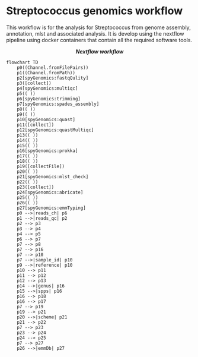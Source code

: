 # Streptococcus genomics workflow

This workflow is for the analysis for Streptococcus from genome assembly, annotation, mlst and associated analysis.
It is develop using the nextflow pipeline using docker containers that contain all the required software tools.

***<p align=center>Nextflow workflow</p>*** 

```mermaid
flowchart TD
    p0((Channel.fromFilePairs))
    p1((Channel.fromPath))
    p2[spyGenomics:fastqQulity]
    p3([collect])
    p4[spyGenomics:multiqc]
    p5(( ))
    p6[spyGenomics:trimming]
    p7[spyGenomics:spades_assembly]
    p8(( ))
    p9(( ))
    p10[spyGenomics:quast]
    p11([collect])
    p12[spyGenomics:quastMultiqc]
    p13(( ))
    p14(( ))
    p15(( ))
    p16[spyGenomics:prokka]
    p17(( ))
    p18(( ))
    p19([collectFile])
    p20(( ))
    p21[spyGenomics:mlst_check]
    p22(( ))
    p23([collect])
    p24[spyGenomics:abricate]
    p25(( ))
    p26(( ))
    p27[spyGenomics:emmTyping]
    p0 -->|reads_ch| p6
    p1 -->|reads_qc| p2
    p2 --> p3
    p3 --> p4
    p4 --> p5
    p6 --> p7
    p7 --> p8
    p7 --> p16
    p7 --> p10
    p7 -->|sample_id| p10
    p9 -->|reference| p10
    p10 --> p11
    p11 --> p12
    p12 --> p13
    p14 -->|genus| p16
    p15 -->|spps| p16
    p16 --> p18
    p16 --> p17
    p7 --> p19
    p19 --> p21
    p20 -->|scheme| p21
    p21 --> p22
    p7 --> p23
    p23 --> p24
    p24 --> p25
    p7 --> p27
    p26 -->|emmDb| p27
```
